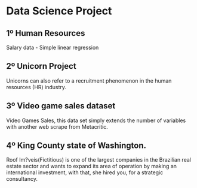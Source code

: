# Data Science Project

## 1º  Human Resources
Salary data - Simple linear regression

## 2º Unicorn Project 
Unicorns can also refer to a recruitment phenomenon in the human resources (HR) industry.

## 3º  Video game sales dataset 
Video Games Sales, this data set simply extends the number of variables with another web scrape from Metacritic.

## 4º  King County state of Washington.
Roof Im?veis(Fictitious) is one of the largest companies in the Brazilian real estate sector and wants to expand its area of operation by making an international investment, with that, she hired you, for a strategic consultancy.